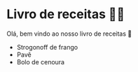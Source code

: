 # Livro de receitas :man_cook:

Olá, bem vindo ao nosso livro de receitas :wave:

- Strogonoff de frango
- Pavê
- Bolo de cenoura
